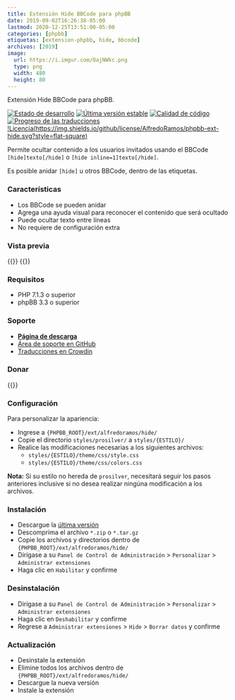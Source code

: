 ```yaml
---
title: Extensión Hide BBCode para phpBB
date: 2019-09-02T16:26:38-05:00
lastmod: 2020-12-25T13:51:00-05:00
categories: [phpbb]
etiquetas: [extension-phpbb, hide, bbcode]
archivos: [2019]
image:
  url: https://i.imgur.com/OajNWkc.png
  type: png
  width: 480
  height: 80
---
```

Extensión Hide BBCode para phpBB.

[![Estado de desarrollo](https://img.shields.io/github/workflow/status/AlfredoRamos/phpbb-ext-hide/GitHub%20Actions%20CI?style=flat-square)](https://github.com/AlfredoRamos/phpbb-ext-hide/actions)
[![Última versión estable](https://img.shields.io/github/tag/AlfredoRamos/phpbb-ext-hide.svg?label=stable&style=flat-square)](https://github.com/AlfredoRamos/phpbb-ext-hide/releases)
[![Calidad de código](https://img.shields.io/codacy/grade/5de75f922b4f4eae90615728e908c1c7.svg?style=flat-square)](https://app.codacy.com/gh/AlfredoRamos/phpbb-ext-hide/dashboard)
[![Progreso de las traducciones](https://badges.crowdin.net/phpbb-ext-hide/localized.svg)](https://crowdin.com/project/phpbb-ext-hide)
[!Licencia(https://img.shields.io/github/license/AlfredoRamos/phpbb-ext-hide.svg?style=flat-square)](https://raw.githubusercontent.com/AlfredoRamos/phpbb-ext-hide/master/license.txt)

Permite ocultar contenido a los usuarios invitados usando el BBCode `[hide]texto[/hide]` o `[hide inline=1]texto[/hide]`.

Es posible anidar `[hide]` u otros BBCode, dentro de las etiquetas.

<!--more-->
### Características

- Los BBCode se pueden anidar
- Agrega una ayuda visual para reconocer el contenido que será ocultado
- Puede ocultar texto entre líneas
- No requiere de configuración extra

### Vista previa

{{<preview src="https://i.imgur.com/OajNWkc.png" alt="Content as logged-in user" imgclass="img-fluid d-block mx-auto mb-3">}}
{{<preview src="https://i.imgur.com/xDbK3oU.png" alt="Content as guest" imgclass="img-fluid d-block mx-auto mb-3">}}

### Requisitos

- PHP 7.1.3 o superior
- phpBB 3.3 o superior

### Soporte

- [**Página de descarga**](https://www.phpbb-es.com/foro/viewtopic.php?t=42374)
- [Área de soporte en GitHub](https://github.com/AlfredoRamos/phpbb-ext-hide/issues)
- [Traducciones en Crowdin](https://crowdin.com/project/phpbb-ext-hide)

### Donar

{{<donate>}}

### Configuración

Para personalizar la apariencia:

- Ingrese a `{PHPBB_ROOT}/ext/alfredoramos/hide/`
- Copie el directorio `styles/prosilver/` a `styles/{ESTILO}/`
- Realice las modificaciones necesarias a los siguientes archivos:
	- `styles/{ESTILO}/theme/css/style.css`
	- `styles/{ESTILO}/theme/css/colors.css`

**Nota:** Si su estilo no hereda de `prosilver`, necesitará seguir los pasos anteriores inclusive si no desea realizar ningúna modificación a los archivos.

### Instalación

- Descargue la [última versión](https://github.com/AlfredoRamos/phpbb-ext-hide/releases)
- Descomprima el archivo `*.zip` o `*.tar.gz`
- Copie los archivos y directorios dentro de `{PHPBB_ROOT}/ext/alfredoramos/hide/`
- Dirígase a su `Panel de Control de Administración` > `Personalizar` > `Administrar extensiones`
- Haga clic en `Habilitar` y confirme

### Desinstalación

- Dirígase a su `Panel de Control de Administración` > `Personalizar` > `Administrar extensiones`
- Haga clic en `Deshabilitar` y confirme
- Regrese a `Administrar extensiones` > `Hide` > `Borrar datos` y confirme

### Actualización

- Desinstale la extensión
- Elimine todos los archivos dentro de `{PHPBB_ROOT}/ext/alfredoramos/hide/`
- Descargue la nueva versión
- Instale la extensión
